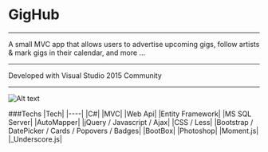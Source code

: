 # GigHub

---

A small MVC app that allows users to advertise upcoming gigs, follow artists & mark gigs in their calendar, and more ...

---

Developed with Visual Studio 2015 Community

---

![Alt text](https://github.com/Apollo013/GigHub/blob/master/GugHub/Images/GigHubMain.jpg?raw=true "Title")


###Techs
|Tech|
|----|
|C#|
|MVC|
|Web Api|
|Entity Framework|
|MS SQL Server|
|AutoMapper|
|jQuery / Javascript / Ajax|
|CSS / Less|
|Bootstrap / DatePicker / Cards / Popovers / Badges|
|BootBox|
|Photoshop|
|Moment.js|
|_Underscore.js|

